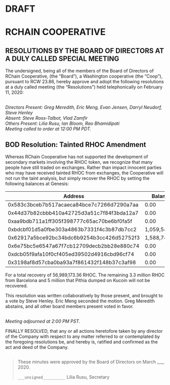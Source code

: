 # DRAFT

# RCHAIN COOPERATIVE

## RESOLUTIONS BY THE BOARD OF DIRECTORS AT A DULY CALLED SPECIAL MEETING

The undersigned, being all of the members of the Board of Directors of RChain Cooperative, (the “Board”), a Washington cooperative (the “Coop”), pursuant to RCW 23.86, hereby approve and adopt the following resolutions at a duly called meeting (the “Resolutions”) held telephonically on February 11, 2020:

##

*Directors Present: Greg Meredith, Eric Meng, Evan Jensen, Darryl Neudorf, Steve Henley* \
*Absent:  Steve Ross-Talbot, Vlad Zamfir* \
*Others Present:  Lilia Rusu, Ian Bloom, Rao Bhamidipati* \
*Meeting called to order at 12:00 PM PDT.*

##

## BOD Resolution: Tainted RHOC Amendment

Whereas RChain Cooperative has not supported the development of secondary markets involving the RHOC token, we recognize that many people have still traded on exchanges. Rather than impact innocent parties who may have received tainted RHOC from exchanges, the Cooperative will not run the taint analysis, but simply recover the RHOC by setting the following balances at Genesis:

| Address                                    | Balance         |
|--------------------------------------------|-----------------|
| 0x583c3bceb7b517acaeca84bce7c7266d7290a7aa |   0.00          |
| 0x44d37b82cbbb410a42725d3a51c7f84f3bda12a7 |   0.00          |
| 0xaa9bdb711a1ff305f398777c65ac70be6bf0fa5f |   0.00          |
| 0xbdcbf01d5a0fbe303a4863b7331f4c3b87db7cc2 |   1,059,541.08  |
| 0x62917a5bce92bc34bdc6b9254b3cc426d52752f3 |   1,588,740.00  |
| 0x6e75bc5e6547a67f7cb12709decb2bb28e880c74 |   0.00          |
| 0xdcb05f9afa10f0cf405ed39502d4916cbd96cf74 |   0.00          |
| 0x3198af8d57cba0ba93a7f861432f148b37c3af98 |   0.00          |

For a total recovery of 56,989,173.36 RHOC. The remaining 3.3 million RHOC from Barcelona and 5 million that Pithia dumped on Kucoin will not be recovered.

This resolution was written collaboratively by those present, and brought to a vote by Steve Henley. Eric Meng seconded the motion. Greg Meredith abstains, and all other board members present voted in favor.

##

*Meeting adjourned at 2:00 PM PST.*

FINALLY RESOLVED, that any or all actions heretofore taken by any director of the Company with respect to any matter referred to or contemplated by the foregoing resolutions be, and hereby is, ratified and confirmed as the act and deed of the Company.

##

>These minutes were approved by the Board of Directors on March ___, 2020.
>
> `___unsigned__________`
> Lilia Rusu, Secretary
